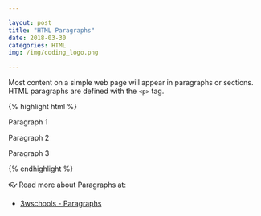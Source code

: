 ```yaml
---

layout: post
title: "HTML Paragraphs"
date: 2018-03-30
categories: HTML
img: /img/coding_logo.png

---
```


Most content on a simple web page will appear in paragraphs or sections. HTML paragraphs are defined with the `<p>` tag.

{% highlight html %}
  <p>Paragraph 1</p>
  <p>Paragraph 2</p>
  <p>Paragraph 3</p>
{% endhighlight %}

👓 Read more about Paragraphs at:

- [3wschools - Paragraphs](https://www.w3schools.com/html/html_paragraphs.asp)
